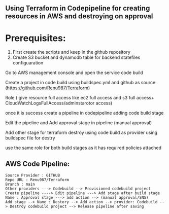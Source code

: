## Using Terraform in Codepipeline for creating resources in AWS and destroying on approval

# Prerequisites: 
1) First create the scripts and keep in the github repository
2) Create S3 bucket and dynamodb table for backend statefiles configuaration
   

Go to AWS management console and open the service code build

Create a project in code build using buildspec.yml and github as source (https://github.com/Renu987/Terraform)

Role ( give resource full access like ec2 full access and s3 full access+ CloudWatchLogsFullAccess/adminstarotor access)

once it is success create a pipeline in codepipeline adding code build stage

Edit the pipeline and Add approval stage in pipeline (manual approval)

Add other stage for terraform destroy using code build as provider using buildspec file for destry

use the same role for both build stages as it has required policies attached

## AWS Code Pipeline:

```
Source Provider : GITHUB
Repo URL : Renu987/Terraform
Branch : main
Other providers ---> Codebuild --> Provisioned codebuild project
Create pipeline ----> Edit pipeline ---> Add stage after build stage
Name : Approval stage ---> add action --> (manual approval/SNS)  
Add stage --> Name : Destory --> Add action --> provider: Codebuild --> Destroy codebuild project --> Release pipeline after saving
```





